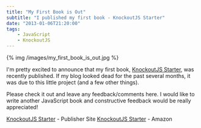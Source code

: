 ```yaml
---
title: "My First Book is Out"
subtitle: "I published my first book - KnockoutJS Starter"
date: "2013-01-06T21:20:00"
tags:
    - JavaScript
    - KnockoutJS
---
```


{% img /images/my_first_book_is_out.jpg %}

I'm pretty excited to announce that my first book, [KnockoutJS Starter](http://www.packtpub.com/knockoutjs-starter/book), was recently published. If my blog looked dead for the past several months, it was due to this little project (and a few other things).

Please check it out and leave any feedback/comments here. I would like to write another JavaScript book and constructive feedback would be really appreciated!

[KnockoutJS Starter](http://www.packtpub.com/knockoutjs-starter/book) - Publisher Site
[KnockoutJS Starter](http://www.amazon.com/KnockoutJS-Starter-ebook/dp/B00AC1HDJS/) - Amazon